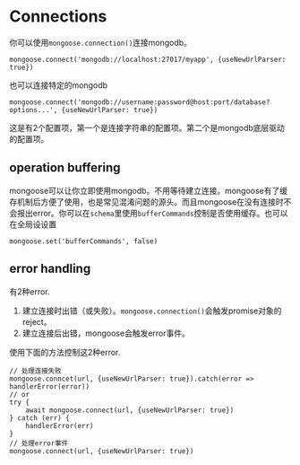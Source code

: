 # Connections

你可以使用`mongoose.connection()`连接mongodb。

`mongoose.connect('mongodb://localhost:27017/myapp', {useNewUrlParser: true})`

也可以连接特定的mongodb

`mongoose.connect('mongodb://username:password@host:port/database?options...', {useNewUrlParser: true})`

这是有2个配置项，第一个是连接字符串的配置项。第二个是mongodb底层驱动的配置项。

## operation buffering

mongoose可以让你立即使用mongodb。不用等待建立连接。mongoose有了缓存机制后方便了使用，也是常见混淆问题的源头。而且mongoose在没有连接时不会报出error。你可以在`schema`里使用`bufferCommands`控制是否使用缓存。也可以在全局设设置

`mongoose.set('bufferCommands', false)`

## error  handling

有2种error.

1. 建立连接时出错（或失败）。`mongoose.connection()`会触发promise对象的reject。
2. 建立连接后出错，mongoose会触发error事件。

使用下面的方法控制这2种error.

```
// 处理连接失败
mongoose.conncet(url, {useNewUrlParser: true}).catch(error => handlerError(error))
// or
try {
	await mongoose.connect(url, {useNewUrlParser: true})
} catch (err) {
	handlerError(err)
}
// 处理error事件
mongoose.connect(url, {useNewUrlParser: true})
```

